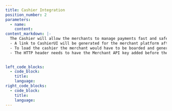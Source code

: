 ```yaml
---
title: Cashier Integration
position_number: 2
parameters:
  - name:
    content:
content_markdown: |-
  The Cashier will allow the merchants to manage payments fast and safe :
  - A link to CashierUI will be generated for the merchant platform after session requesting.
  - To load the cashier the merchant would have to be boarded and generate an API key from merchant portal. This API key once generated needs to be used when calling the Kibramoa Gateway cashier.
  - The HTTP header needs to have the Merchant API key added before the cashier can be called. (described in section 4.1)

 
left_code_blocks:
  - code_block:
    title:
    language:
right_code_blocks:
  - code_block:
    title:
    language:
---
```

